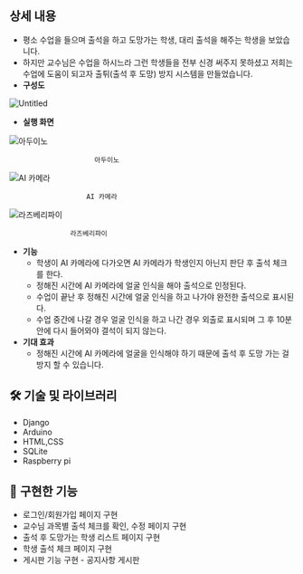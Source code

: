 ## 상세 내용

- 평소 수업을 들으며 출석을 하고 도망가는 학생, 대리 출석을 해주는 학생을 보았습니다.
- 하지만 교수님은 수업을 하시느라 그런 학생들을 전부 신경 써주지 못하셨고 저희는 수업에 도움이 되고자 출튀(출석 후 도망) 방지 시스템을 만들었습니다.
- **구성도**

![Untitled](https://prod-files-secure.s3.us-west-2.amazonaws.com/723aeb70-94d7-4deb-a98d-fc7f0d6611bb/e23e811c-057b-4180-a6d9-e84c063fce1f/Untitled.png)

- **실행 화면**

![                         아두이노](https://prod-files-secure.s3.us-west-2.amazonaws.com/723aeb70-94d7-4deb-a98d-fc7f0d6611bb/3f9ca449-5f17-4769-87fb-a854b90cf43b/Untitled.png)

                         아두이노

![                       AI 카메라](https://prod-files-secure.s3.us-west-2.amazonaws.com/723aeb70-94d7-4deb-a98d-fc7f0d6611bb/19bd225c-a8cb-4a86-a073-dcb3a00d1d86/Untitled.png)

                       AI 카메라

![                   라즈베리파이](https://prod-files-secure.s3.us-west-2.amazonaws.com/723aeb70-94d7-4deb-a98d-fc7f0d6611bb/849377f1-65c6-42b0-a99c-2469d5d37c9b/Untitled.png)

                   라즈베리파이

- **기능**
    - 학생이 AI 카메라에 다가오면 AI 카메라가 학생인지 아닌지 판단 후 출석 체크를 한다.
    - 정해진 시간에 AI 카메라에 얼굴 인식을 해야 출석으로 인정된다.
    - 수업이 끝난 후 정해진 시간에 얼굴 인식을 하고 나가야 완전한 출석으로 표시된다.
    - 수업 중간에 나갈 경우 얼굴 인식을 하고 나간 경우 외출로 표시되며 그 후 10분 안에 다시 들어와야 결석이 되지 않는다.
- **기대 효과**
    - 정해진 시간에 AI 카메라에 얼굴을 인식해야 하기 때문에 출석 후 도망 가는 걸 방지 할 수 있습니다.

## 🛠️ 기술 및 라이브러리

- Django
- Arduino
- HTML,CSS
- SQLite
- Raspberry pi

## 📱 구현한 기능

- 로그인/회원가입 페이지 구현
- 교수님 과목별 출석 체크를 확인, 수정 페이지 구현
- 출석 후 도망가는 학생 리스트 페이지 구현
- 학생 출석 체크 페이지 구현
- 게시판 기능 구현 - 공지사항 게시판

